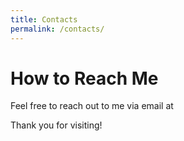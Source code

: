 ```yaml
---
title: Contacts
permalink: /contacts/
---
```


# How to Reach Me
Feel free to reach out to me via email at 

Thank you for visiting!
